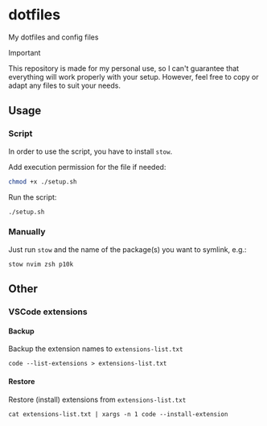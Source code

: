 # dotfiles

My dotfiles and config files

> [!IMPORTANT]
> This repository is made for my personal use, so I can't guarantee that everything will work properly with your setup. However, feel free to copy or adapt any files to suit your needs.

## Usage

### Script

In order to use the script, you have to install `stow`.

Add execution permission for the file if needed:

```bash
chmod +x ./setup.sh
```

Run the script:

```shell
./setup.sh
```

### Manually

Just run `stow` and the name of the package(s) you want to symlink, e.g.:

```shell
stow nvim zsh p10k
```

## Other

### VSCode extensions

#### Backup

Backup the extension names to `extensions-list.txt`

```shell
code --list-extensions > extensions-list.txt
```

#### Restore

Restore (install) extensions from `extensions-list.txt`

```shell
cat extensions-list.txt | xargs -n 1 code --install-extension
```
